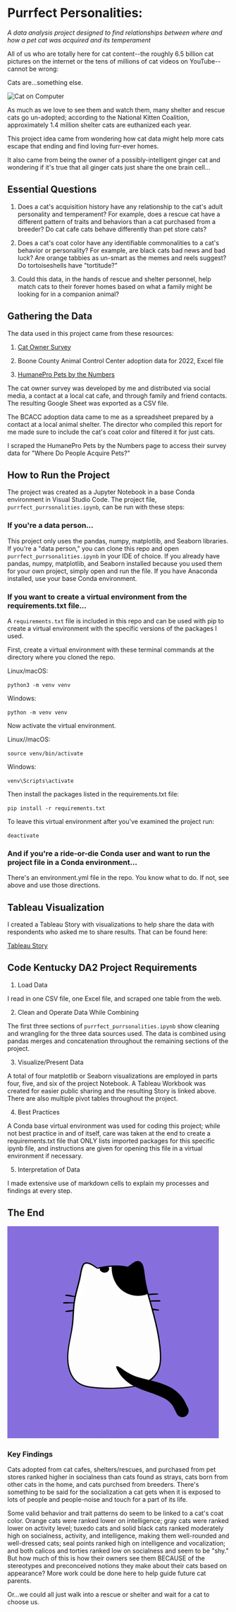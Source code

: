 # Purrfect Personalities: 
*A data analysis project designed to find relationships between where and how a pet cat was acquired and its temperament*

All of us who are totally here for cat content--the roughly 6.5 billion cat pictures on the internet or the tens of millions of cat videos on YouTube--cannot be wrong:

Cats are...something else.

![Cat on Computer](cat_computer.gif)

As much as we love to see them and watch them, many shelter and rescue cats go un-adopted; according to the National Kitten Coalition, approximately 1.4 million shelter cats are euthanized each year. 

This project idea came from wondering how cat data might help more cats escape that ending and find loving furr-ever homes. 

It also came from being the owner of a possibly-intelligent ginger cat and wondering if it's true that all ginger cats just share the one brain cell...

## Essential Questions

1. Does a cat's acquisition history have any relationship to the cat's adult personality and temperament? For example, does a rescue cat have a different pattern of traits and behaviors than a cat purchased from a breeder? Do cat cafe cats behave differently than pet store cats?

2. Does a cat's coat color have any identifiable commonalities to a cat's behavior or personality? For example, are black cats bad news and bad luck? Are orange tabbies as un-smart as the memes and reels suggest? Do tortoiseshells have "tortitude?" 

3. Could this data, in the hands of rescue and shelter personnel, help match cats to their forever homes based on what a family might be looking for in a companion animal?

## Gathering the Data

The data used in this project came from these resources:

1. [Cat Owner Survey](https://forms.gle/78h9wVkpMtL4VAsk6) 

2. Boone County Animal Control Center adoption data for 2022, Excel file

3. [HumanePro Pets by the Numbers](https://humanepro.org/page/pets-by-the-numbers)

The cat owner survey was developed by me and distributed via social media, a contact at a local cat cafe, and through family and friend contacts. The resulting Google Sheet was exported as a CSV file.

The BCACC adoption data came to me as a spreadsheet prepared by a contact at a local animal shelter. The director who compiled this report for me made sure to include the cat's coat color and filtered it for just cats. 

I scraped the HumanePro Pets by the Numbers page to access their survey data for "Where Do People Acquire Pets?" 

## How to Run the Project

The project was created as a Jupyter Notebook in a base Conda environment in Visual Studio Code. The project file, ```purrfect_purrsonalities.ipynb```, can be run with these steps:

### If you're a data person...

This project only uses the pandas, numpy, matplotlib, and Seaborn libraries. If you're a "data person," you can clone this repo and open ```purrfect_purrsonalities.ipynb``` in your IDE of choice. If you already have pandas, numpy, matplotlib, and Seaborn installed because you used them for your own project, simply open and run the file. If you have Anaconda installed, use your base Conda environment. 

### If you want to create a virtual environment from the requirements.txt file...

A ```requirements.txt``` file is included in this repo and can be used with pip to create a virtual environment with the specific versions of the packages I used. 

First, create a virtual environment with these terminal commands at the directory where you cloned the repo.

Linux/macOS:

`python3 -m venv venv` 

Windows: 

`python -m venv venv`

Now activate the virtual environment.

Linux//macOS:

`source venv/bin/activate`

Windows:

`venv\Scripts\activate`

Then install the packages listed in the requirements.txt file:

`pip install -r requirements.txt`

To leave this virtual environment after you've examined the project run:

`deactivate`

### And if you're a ride-or-die Conda user and want to run the project file in a Conda environment...

There's an environment.yml file in the repo. You know what to do. If not, see above and use those directions. 

## Tableau Visualization

I created a Tableau Story with visualizations to help share the data with respondents who asked me to share results. That can be found here:

[Tableau Story](https://public.tableau.com/views/PurrfectPurrsonalities/TheSurveySays___?:language=en-US&:display_count=n&:origin=viz_share_link)

## Code Kentucky DA2 Project Requirements

1. Load Data

I read in one CSV file, one Excel file, and scraped one table from the web. 

2. Clean and Operate Data While Combining

The first three sections of ```purrfect_purrsonalities.ipynb``` show cleaning and wrangling for the three data sources used. The data is combined using pandas merges and concatenation throughout the remaining sections of the project.

3. Visualize/Present Data

A total of four matplotlib or Seaborn visualizations are employed in parts four, five, and six of the project Notebook. A Tableau Workbook was created for easier public sharing and the resulting Story is linked above. There are also multiple pivot tables throughout the project.

4. Best Practices

A Conda base virtual environment was used for coding this project; while not best practice in and of itself, care was taken at the end to create a requirements.txt file that ONLY lists imported packages for this specific ipynb file, and instructions are given for opening this file in a virtual environment if necessary. 

5. Interpretation of Data

I made extensive use of markdown cells to explain my processes and findings at every step. 


## The End

![Cat Tail](the_end.gif)

### Key Findings

Cats adopted from cat cafes, shelters/rescues, and purchased from pet stores ranked higher in socialness than cats found as strays, cats born from other cats in the home, and cats purchsed from breeders. There's something to be said for the socialization a cat gets when it is exposed to lots of people and people-noise and touch for a part of its life. 

Some valid behavior and trait patterns do seem to be linked to a cat's coat color. Orange cats were ranked lower on intelligence; gray cats were ranked lower on activity level; tuxedo cats and solid black cats ranked moderately high on socialness, activity, and intelligence, making them well-rounded and well-dressed cats; seal points ranked high on intelligence and vocalization; and both calicos and torties ranked low on socialness and seem to be "shy." But how much of this is how their owners see them BECAUSE of the stereotypes and preconceived notions they make about their cats based on appearance? More work could be done here to help guide future cat parents.

Or...we could all just walk into a rescue or shelter and wait for a cat to choose us. 






